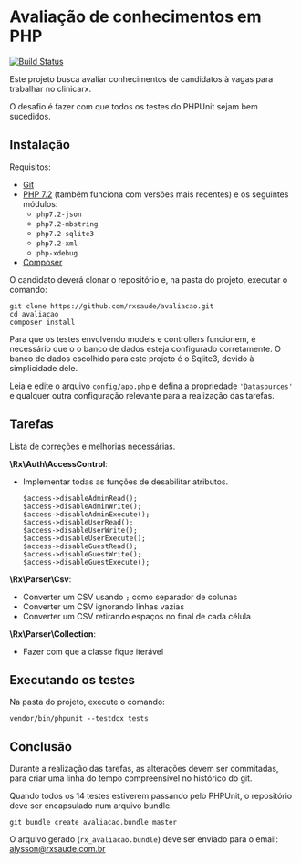 # Avaliação de conhecimentos em PHP

[![Build Status](https://img.shields.io/travis/rxsaude/avaliacao/master.svg?style=flat-square)](https://travis-ci.org/rxsaude/avaliacao)

Este projeto busca avaliar conhecimentos de candidatos à vagas para trabalhar no
clinicarx.

O desafio é fazer com que todos os testes do PHPUnit sejam bem sucedidos.

## Instalação

Requisitos:

* [Git](https://git-scm.com/)
* [PHP 7.2](http://php.net/) (também funciona com versões mais recentes) e os seguintes módulos:
  * `php7.2-json`
  * `php7.2-mbstring`
  * `php7.2-sqlite3`
  * `php7.2-xml`
  * `php-xdebug`
* [Composer](https://getcomposer.org/doc/00-intro.md)

O candidato deverá clonar o repositório e, na pasta do projeto, executar o 
comando:

```
git clone https://github.com/rxsaude/avaliacao.git
cd avaliacao
composer install
```

Para que os testes envolvendo models e controllers funcionem, é necessário que o
o banco de dados esteja configurado corretamente. O banco de dados escolhido 
para este projeto é o Sqlite3, devido à simplicidade dele.

Leia e edite o arquivo `config/app.php` e defina a propriedade `'Datasources'` 
e qualquer outra configuração relevante para a realização das tarefas.

## Tarefas

Lista de correções e melhorias necessárias.

**\Rx\Auth\AccessControl**:

- Implementar todas as funções de desabilitar atributos.

      $access->disableAdminRead();
      $access->disableAdminWrite();
      $access->disableAdminExecute();
      $access->disableUserRead();
      $access->disableUserWrite();
      $access->disableUserExecute();
      $access->disableGuestRead();
      $access->disableGuestWrite();
      $access->disableGuestExecute();

**\Rx\Parser\Csv**:  

- Converter um CSV usando `;` como separador de colunas
- Converter um CSV ignorando linhas vazias
- Converter um CSV retirando espaços no final de cada célula


**\Rx\Parser\Collection**:  

- Fazer com que a classe fique iterável

## Executando os testes

Na pasta do projeto, execute o comando:

```
vendor/bin/phpunit --testdox tests
```

## Conclusão

Durante a realização das tarefas, as alterações devem ser commitadas, para criar
uma linha do tempo compreensível no histórico do git.

Quando todos os 14 testes estiverem passando pelo PHPUnit, o repositório deve
ser encapsulado num arquivo bundle.

```
git bundle create avaliacao.bundle master
```

O arquivo gerado (`rx_avaliacao.bundle`) deve ser enviado para o email: 
[alysson@rxsaude.com.br](mailto:alysson@rxsaude.com.br)
